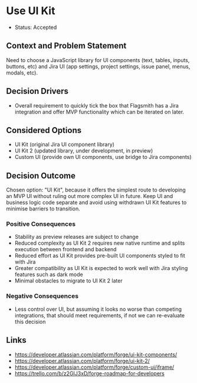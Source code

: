 # Use UI Kit

* Status: Accepted

## Context and Problem Statement

Need to choose a JavaScript library for UI components (text, tables, inputs, buttons, etc) and Jira UI (app settings, project settings, issue panel, menus, modals, etc).

## Decision Drivers

* Overall requirement to quickly tick the box that Flagsmith has a Jira integration and offer MVP functionality which can be iterated on later.

## Considered Options

* UI Kit (original Jira UI component library)
* UI Kit 2 (updated library, under development, in preview)
* Custom UI (provide own UI components, use bridge to Jira components)

## Decision Outcome

Chosen option: "UI Kit", because it offers the simplest route to developing an MVP UI without ruling out more complex UI in future. Keep UI and business logic code separate and avoid using withdrawn UI Kit features to minimise barriers to transition.

### Positive Consequences

* Stability as preview releases are subject to change
* Reduced complexity as UI Kit 2 requires new native runtime and splits execution between frontend and backend
* Reduced effort as UI Kit provides pre-built UI components styled to fit with Jira
* Greater compatibility as UI Kit is expected to work well with Jira styling features such as dark mode
* Minimal obstacles to migrate to UI Kit 2 later

### Negative Consequences

* Less control over UI, but assuming it looks no worse than competing integrations, that should meet requirements, if not we can re-evaluate this decision

## Links

* https://developer.atlassian.com/platform/forge/ui-kit-components/
* https://developer.atlassian.com/platform/forge/ui-kit-2/
* https://developer.atlassian.com/platform/forge/custom-ui/iframe/
* https://trello.com/b/z2GIJ3xD/forge-roadmap-for-developers
